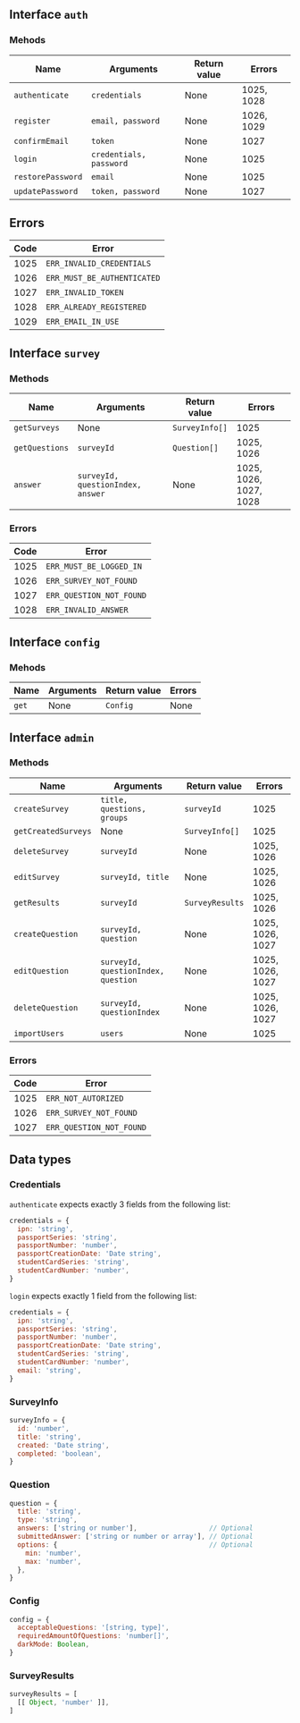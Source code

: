 ## Interface `auth`

### Mehods

| Name | Arguments | Return value | Errors |
|------|-----------|--------------|--------|
| `authenticate` | `credentials` | None | 1025, 1028 |
| `register` | `email, password` | None | 1026, 1029 |
| `confirmEmail` | `token` | None | 1027 |
| `login` | `credentials, password` | None | 1025 |
| `restorePassword` | `email` | None | 1025 |
| `updatePassword` | `token, password` | None | 1027 |

## Errors

| Code | Error |
|------|-------|
| 1025 | `ERR_INVALID_CREDENTIALS` |
| 1026 | `ERR_MUST_BE_AUTHENTICATED` |
| 1027 | `ERR_INVALID_TOKEN` |
| 1028 | `ERR_ALREADY_REGISTERED` |
| 1029 | `ERR_EMAIL_IN_USE` |

## Interface `survey`

### Methods

| Name | Arguments | Return value | Errors |
|------|-----------|--------------|--------|
| `getSurveys` | None | `SurveyInfo[]` | 1025 |
| `getQuestions` | `surveyId` | `Question[]` | 1025, 1026 |
| `answer` | `surveyId, questionIndex, answer` | None | 1025, 1026, 1027, 1028 |

### Errors

| Code | Error |
|------|-------|
| 1025 | `ERR_MUST_BE_LOGGED_IN` |
| 1026 | `ERR_SURVEY_NOT_FOUND` |
| 1027 | `ERR_QUESTION_NOT_FOUND` |
| 1028 | `ERR_INVALID_ANSWER` |

## Interface `config`

### Mehods

| Name | Arguments | Return value | Errors |
|------|-----------|--------------|--------|
| `get` | None | `Config` | None |

## Interface `admin`

### Methods

| Name | Arguments | Return value | Errors |
|------|-----------|--------------|--------|
| `createSurvey` | `title, questions, groups` | `surveyId` | 1025 |
| `getCreatedSurveys` | None | `SurveyInfo[]` | 1025 |
| `deleteSurvey` | `surveyId` | None | 1025, 1026 |
| `editSurvey` | `surveyId, title` | None | 1025, 1026 |
| `getResults` | `surveyId` | `SurveyResults` | 1025, 1026 |
| `createQuestion` | `surveyId, question` | None | 1025, 1026, 1027 |
| `editQuestion` | `surveyId, questionIndex, question` | None | 1025, 1026, 1027 |
| `deleteQuestion` | `surveyId, questionIndex` | None | 1025, 1026, 1027 |
| `importUsers` | `users` | None | 1025 |

### Errors

| Code | Error |
|------|-------|
| 1025 | `ERR_NOT_AUTORIZED` |
| 1026 | `ERR_SURVEY_NOT_FOUND` |
| 1027 | `ERR_QUESTION_NOT_FOUND` |

## Data types

### Credentials

`authenticate` expects exactly 3 fields from the following list:

```js
credentials = {
  ipn: 'string',
  passportSeries: 'string',
  passportNumber: 'number',
  passportCreationDate: 'Date string',
  studentCardSeries: 'string',
  studentCardNumber: 'number',
}
```

`login` expects exactly 1 field from the following list:

```js
credentials = {
  ipn: 'string',
  passportSeries: 'string',
  passportNumber: 'number',
  passportCreationDate: 'Date string',
  studentCardSeries: 'string',
  studentCardNumber: 'number',
  email: 'string',
}
```

### SurveyInfo

```js
surveyInfo = {
  id: 'number',
  title: 'string',
  created: 'Date string',
  completed: 'boolean',
}
```

### Question

```js
question = {
  title: 'string',
  type: 'string',
  answers: ['string or number'],                  // Optional
  submittedAnswer: ['string or number or array'], // Optional
  options: {                                      // Optional
    min: 'number',
    max: 'number',
  },
}
```

### Config

```js
config = {
  acceptableQuestions: '[string, type]',
  requiredAmountOfQuestions: 'number[]',
  darkMode: Boolean,
}
```

### SurveyResults

```js
surveyResults = [
  [[ Object, 'number' ]],
]
```
